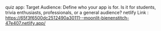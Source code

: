 quiz app: Target Audience: Define who your app is for. Is it for students, trivia enthusiasts, professionals, or a general audience?
netlify Link :  https://65f3f6500dc2512490a30111--moonlit-bienenstitch-47e407.netlify.app/
